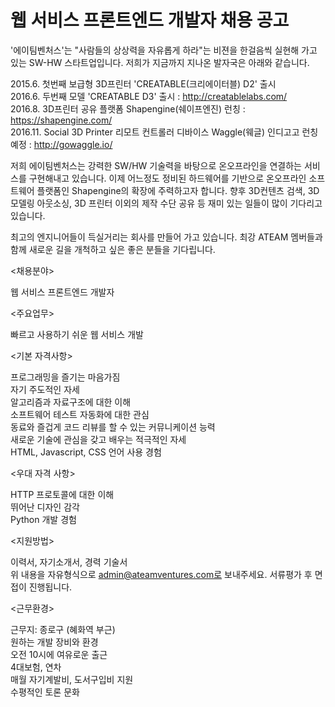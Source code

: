 # 웹 서비스 프론트엔드 개발자 채용 공고


'에이팀벤처스'는 "사람들의 상상력을 자유롭게 하라"는 비젼을 한걸음씩 실현해 가고 있는 SW-HW 스타트업입니다. 저희가 지금까지 지나온 발자국은 아래와 같습니다.<br>

2015.6. 첫번째 보급형 3D프린터 'CREATABLE(크리에이터블) D2' 출시<br>
2016.6. 두번째 모델 'CREATABLE D3' 출시 : http://creatablelabs.com/<br>
2016.8. 3D프린터 공유 플랫폼 Shapengine(쉐이프엔진) 런칭 : https://shapengine.com/<br>
2016.11. Social 3D Printer 리모트 컨트롤러 디바이스 Waggle(웨글) 인디고고 런칭 예정 : http://gowaggle.io/<br>

저희 에이팀벤처스는 강력한 SW/HW 기술력을 바탕으로 온오프라인을 연결하는 서비스를 구현해내고 있습니다. 이제 어느정도 정비된 하드웨어를 기반으로 온오프라인 소프트웨어 플랫폼인 Shapengine의 확장에 주력하고자 합니다. 향후 3D컨텐츠 검색, 3D 모델링 아웃소싱, 3D 프린터 이외의 제작 수단 공유 등 재미 있는 일들이 많이 기다리고 있습니다.<br>

최고의 엔지니어들이 득실거리는 회사를 만들어 가고 있습니다. 최강 ATEAM 멤버들과 함께 새로운 길을 개척하고 싶은 좋은 분들을 기다립니다.<br>

<채용분야><br>

웹 서비스 프론트엔드 개발자<br>


<주요업무><br>

빠르고 사용하기 쉬운 웹 서비스 개발<br>


<기본 자격사항><br>

프로그래밍을 즐기는 마음가짐<br>
자기 주도적인 자세<br>
알고리즘과 자료구조에 대한 이해<br>
소프트웨어 테스트 자동화에 대한 관심<br>
동료와 즐겁게 코드 리뷰를 할 수 있는 커뮤니케이션 능력<br>
새로운 기술에 관심을 갖고 배우는 적극적인 자세<br>
HTML, Javascript, CSS 언어 사용 경험<br>


<우대 자격 사항>

HTTP 프로토콜에 대한 이해<br>
뛰어난 디자인 감각<br>
Python 개발 경험<br>


<지원방법><br>

이력서, 자기소개서, 경력 기술서<br>
위 내용을 자유형식으로 admin@ateamventures.com로 보내주세요. 서류평가 후 면접이 진행됩니다.<br>

<근무환경><br>

근무지: 종로구 (혜화역 부근)<br>
원하는 개발 장비와 환경<br>
오전 10시에 여유로운 출근<br>
4대보험, 연차<br>
매월 자기계발비, 도서구입비 지원<br>
수평적인 토론 문화<br>
